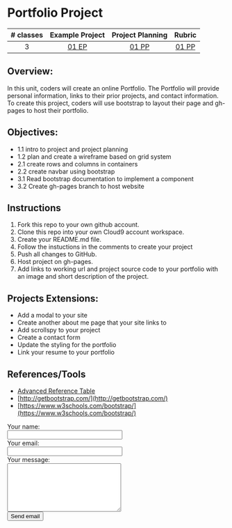 # Portfolio Project

| # classes|Example Project|Project Planning|Rubric|
|:--:|:--:|:--:|:--:|
| 3 |[01 EP](https://scriptedcurriculum.github.io/advanced_porfolio_solution/)|[01 PP](https://drive.google.com/open?id=1W1ZubA5UIIdpQ08Bff4FJ0g1wtFD3mIXNRbxBNqoy3A)|[01 PP](https://drive.google.com/open?id=1OcgOVmsKKEHgFG6v5Z0eJaVY23k6qdUKJoy5Y3WXS4w)|

## Overview: 
In this unit, coders will create an online Portfolio. The Portfolio will provide personal information, links to their prior projects, and contact information. To create this project, coders will use bootstrap to layout their page and gh-pages to host their portfolio.

## Objectives:
* 1.1 intro to project and project planning
* 1.2 plan and create a wireframe based on grid system
* 2.1 create rows and columns in containers
* 2.2 create navbar using bootstrap
* 3.1 Read bootstrap documentation to implement a component 
* 3.2 Create gh-pages branch to host website

## Instructions
1) Fork this repo to your own github account. 
2) Clone this repo into your own Cloud9 account workspace.
3) Create your README.md file.
4) Follow the instuctions in the comments to create your project
5) Push all changes to GitHub.
6) Host project on gh-pages.
7) Add links to working url and project source code to your portfolio with an image and short description of the project.

## Projects Extensions:
* Add a modal to your site
* Create another about me page that your site links to
* Add scrollspy to your project
* Create a contact form
*  Update the styling for the portfolio
* Link your resume to your portfolio

## References/Tools
* [Advanced Reference Table]()
* [http://getbootstrap.com/](http://getbootstrap.com/)
* [https://www.w3schools.com/bootstrap/](https://www.w3schools.com/bootstrap/)
<form id="contact_form" action="#" method="POST" enctype="multipart/form-data">
                    <div class='section'>
	                	<label for="name">Your name:</label><br>
	                	<input id="name" class="input" name="name" type="text" value="" size="30"><br>
                	</div>
            	<div class="section">
	            	<label for="email">Your email:</label><br>
		            <input id="email" class="input" name="email" type="text" value="" size="30"><br>
            	</div>
            	<div class="section">
		            <label for="message">Your message:</label><br>
		            <textarea id="message" class="input" name="message" rows="7" cols="30"></textarea><br>
        	    </div>
	            <input id="submit_button" type="submit" value="Send email">
                </form>						
